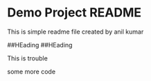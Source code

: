 # Demo Project README

This is simple readme file created by anil kumar

##HEading
##HEading

This is trouble

some more code